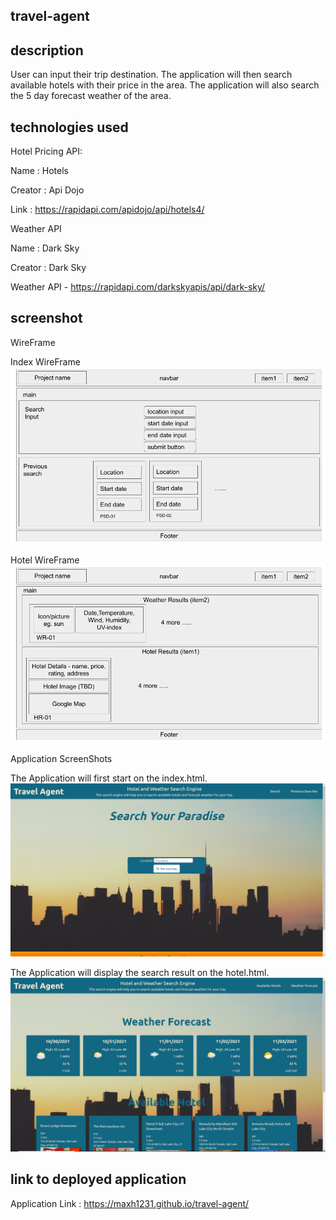 ## travel-agent

## description 

User can input their trip destination. The application will then search available hotels with their price in the area.
The application will also search the 5 day forecast weather of the area.

## technologies used 

Hotel Pricing API:

Name : Hotels

Creator : Api Dojo

Link : https://rapidapi.com/apidojo/api/hotels4/

Weather API

Name : Dark Sky

Creator : Dark Sky

Weather API - https://rapidapi.com/darkskyapis/api/dark-sky/

## screenshot

WireFrame

Index WireFrame
![Index WireFrame](screenshots/Indexwireframe.png "Index WireFrame")

Hotel WireFrame
![Hotel WireFrame](screenshots/Hotelwireframe.png "Hotel WireFrame")

Application ScreenShots

The Application will first start on the index.html.
![Index Page](screenshots/Index.PNG "User Start at the Index Page")

The Application will display the search result on the hotel.html.
![Hotel Page](screenshots/Hotel.PNG "Result show on the Hotel Page")

## link to deployed application

Application Link : https://maxh1231.github.io/travel-agent/
